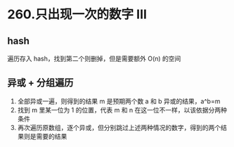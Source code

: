 # 260.只出现一次的数字 III

## hash

遍历存入 hash，找到第二个则删掉，但是需要额外 O(n) 的空间

## 异或 + 分组遍历

1. 全部异或一遍，则得到的结果 m 是预期两个数 a 和 b 异或的结果，a^b=m
2. 找到 m 里某一位为 1 的位置，代表 m 和 n 在这一位不一样，以该依据分两种条件
3. 再次遍历原数组，逐个异或，但分别跳过上述两种情况的数字，得到的两个结果则是需要的结果
